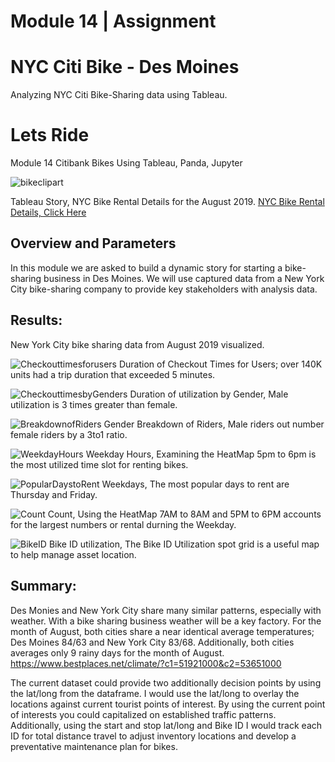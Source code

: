 # Module 14 | Assignment
# NYC Citi Bike - Des Moines

Analyzing NYC Citi Bike-Sharing data using Tableau.

# Lets Ride

Module 14 Citibank Bikes
Using Tableau, Panda, Jupyter

![bikeclipart](https://github.com/JimmyJ-D/BikeSharing/blob/main/images/bikeclipart.png)

Tableau Story, NYC Bike Rental Details for the August 2019. [NYC Bike Rental Details, Click Here](https://public.tableau.com/profile/jimmy.jordan#!/vizhome/UpdatedChallengeModule14/NYCBikeDetails?publish=yes)

## Overview and Parameters

In this module we are asked to build a dynamic story for starting a bike-sharing business in Des Moines. We will use captured data from a New York City bike-sharing company to provide key stakeholders with analysis data.

## Results:
New York City bike sharing data from August 2019 visualized. 


![Checkouttimesforusers](https://github.com/JimmyJ-D/BikeSharing/blob/main/images/checkouttimesforusers.png)  Duration of Checkout Times for Users; over 140K units had a trip duration that exceeded 5 minutes. 

![CheckouttimesbyGenders](https://github.com/JimmyJ-D/BikeSharing/blob/main/images/CheckouttimesbyGenders.png) Duration of utilization by Gender, Male utilization is 3 times greater than female. 

![BreakdownofRiders](https://github.com/JimmyJ-D/BikeSharing/blob/main/images/BreakdownofRiders.png) Gender Breakdown of Riders, Male riders out number female riders by a 3to1 ratio. 

![WeekdayHours](https://github.com/JimmyJ-D/BikeSharing/blob/main/images/WeekdayHours.png) Weekday Hours, Examining the HeatMap 5pm to 6pm is the most utilized time slot for renting bikes. 

![PopularDaystoRent](https://github.com/JimmyJ-D/BikeSharing/blob/main/images/PopularDaystoRent.png) Weekdays, The most popular days to rent are Thursday and Friday. 

![Count](https://github.com/JimmyJ-D/BikeSharing/blob/main/images/Count.png) Count, Using the HeatMap 7AM to 8AM and 5PM to 6PM accounts for the largest numbers or rental durning the Weekday.

![BikeID](https://github.com/JimmyJ-D/BikeSharing/blob/main/images/BikeID.png) Bike ID utilization, The Bike ID Utilization spot grid is a useful map to help manage asset location. 


## Summary:
Des Monies and New York City share many similar patterns, especially with weather. With a bike sharing business weather will be a key factory. For the month of August, both cities share a near identical average temperatures; Des Moines 84/63 and New York City 83/68. Additionally, both cities averages only 9 rainy days for the month of August. https://www.bestplaces.net/climate/?c1=51921000&c2=53651000

The current dataset could provide two additionally decision points by using the lat/long from the dataframe.  I would use the lat/long to overlay the locations against current tourist points of interest. By using the current point of interests you could capitalized on established traffic patterns.  Additionally, using the start and stop lat/long and Bike ID I would track each ID for total distance travel to adjust inventory locations and develop a preventative maintenance plan for bikes.

